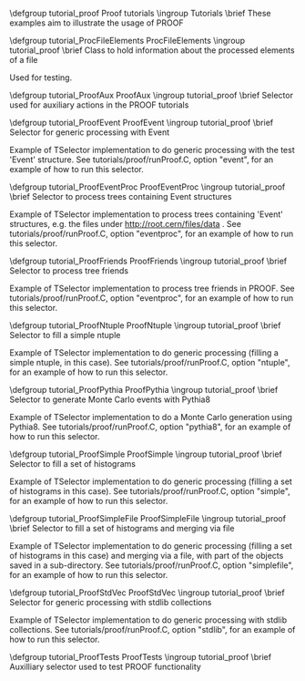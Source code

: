 \defgroup tutorial_proof Proof tutorials
\ingroup Tutorials
\brief These examples aim to illustrate the usage of PROOF


\defgroup tutorial_ProcFileElements ProcFileElements
\ingroup tutorial_proof
\brief Class to hold information about the processed elements of a file

Used for testing.

\defgroup tutorial_ProofAux ProofAux
\ingroup tutorial_proof
\brief Selector used for auxiliary actions in the PROOF tutorials

\defgroup tutorial_ProofEvent ProofEvent
\ingroup tutorial_proof
\brief Selector for generic processing with Event

Example of TSelector implementation to do generic
processing with the test 'Event' structure.
See tutorials/proof/runProof.C, option "event", for an
example of how to run this selector.

\defgroup tutorial_ProofEventProc ProofEventProc
\ingroup tutorial_proof
\brief Selector to process trees containing Event structures

Example of TSelector implementation to process trees
containing 'Event' structures, e.g. the files under
http://root.cern/files/data .
See tutorials/proof/runProof.C, option "eventproc", for
an example of how to run this selector.

\defgroup tutorial_ProofFriends ProofFriends
\ingroup tutorial_proof
\brief Selector to process tree friends

Example of TSelector implementation to process tree friends in PROOF.
See tutorials/proof/runProof.C, option "eventproc", for
an example of how to run this selector.

\defgroup tutorial_ProofNtuple ProofNtuple
\ingroup tutorial_proof
\brief Selector to fill a simple ntuple

Example of TSelector implementation to do generic processing
(filling a simple ntuple, in this case).
See tutorials/proof/runProof.C, option "ntuple", for an
example of how to run this selector.

\defgroup tutorial_ProofPythia ProofPythia
\ingroup tutorial_proof
\brief Selector to generate Monte Carlo events with Pythia8

Example of TSelector implementation to do a Monte Carlo
generation using Pythia8.
See tutorials/proof/runProof.C, option "pythia8", for an
example of how to run this selector.

\defgroup tutorial_ProofSimple ProofSimple
\ingroup tutorial_proof
\brief Selector to fill a set of histograms

Example of TSelector implementation to do generic processing (filling a
set of histograms in this case).
See tutorials/proof/runProof.C, option "simple", for an
example of how to run this selector.

\defgroup tutorial_ProofSimpleFile ProofSimpleFile
\ingroup tutorial_proof
\brief Selector to fill a set of histograms and merging via file

Example of TSelector implementation to do generic processing
(filling a set of histograms in this case) and merging via
a file, with part of the objects saved in a sub-directory.
See tutorials/proof/runProof.C, option "simplefile", for an
example of how to run this selector.

\defgroup tutorial_ProofStdVec ProofStdVec
\ingroup tutorial_proof
\brief Selector for generic processing with stdlib collections

Example of TSelector implementation to do generic
processing with stdlib collections.
See tutorials/proof/runProof.C, option "stdlib", for an
example of how to run this selector.

\defgroup tutorial_ProofTests ProofTests
\ingroup tutorial_proof
\brief Auxilliary selector used to test PROOF functionality
